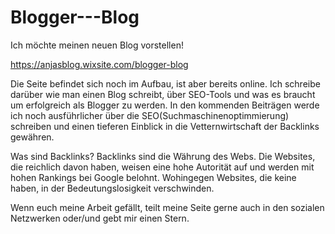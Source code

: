 # Blogger---Blog
Ich möchte meinen neuen Blog vorstellen!

https://anjasblog.wixsite.com/blogger-blog

Die Seite befindet sich noch im Aufbau, ist aber bereits online.
Ich schreibe darüber wie man einen Blog schreibt, über SEO-Tools und was es braucht um erfolgreich als Blogger zu werden. 
In den kommenden Beiträgen werde ich noch ausführlicher über die SEO(Suchmaschinenoptimmierung) schreiben und einen tieferen
Einblick in die Vetternwirtschaft der Backlinks gewähren.

Was sind Backlinks?
Backlinks sind die Währung des Webs. 
Die Websites, die reichlich davon haben, weisen eine hohe Autorität auf und werden mit hohen Rankings bei Google belohnt.
Wohingegen Websites, die keine haben, in der Bedeutungslosigkeit verschwinden.


Wenn euch meine Arbeit gefällt, teilt meine Seite gerne auch in den sozialen Netzwerken oder/und gebt mir
einen Stern.


